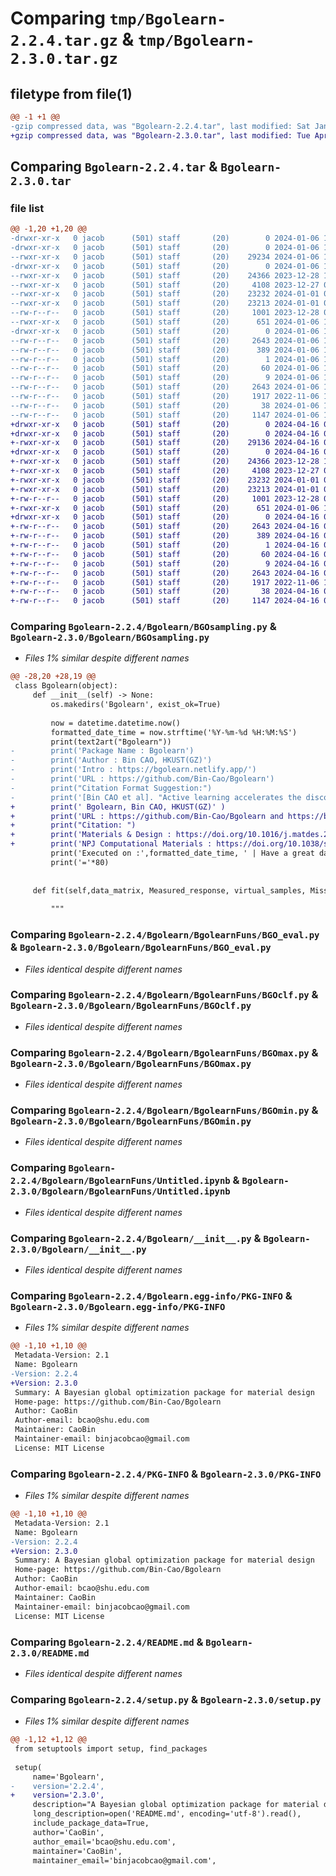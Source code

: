 # Comparing `tmp/Bgolearn-2.2.4.tar.gz` & `tmp/Bgolearn-2.3.0.tar.gz`

## filetype from file(1)

```diff
@@ -1 +1 @@
-gzip compressed data, was "Bgolearn-2.2.4.tar", last modified: Sat Jan  6 15:19:58 2024, max compression
+gzip compressed data, was "Bgolearn-2.3.0.tar", last modified: Tue Apr 16 09:00:12 2024, max compression
```

## Comparing `Bgolearn-2.2.4.tar` & `Bgolearn-2.3.0.tar`

### file list

```diff
@@ -1,20 +1,20 @@
-drwxr-xr-x   0 jacob      (501) staff       (20)        0 2024-01-06 15:19:58.803787 Bgolearn-2.2.4/
-drwxr-xr-x   0 jacob      (501) staff       (20)        0 2024-01-06 15:19:58.802045 Bgolearn-2.2.4/Bgolearn/
--rwxr-xr-x   0 jacob      (501) staff       (20)    29234 2024-01-06 15:13:48.000000 Bgolearn-2.2.4/Bgolearn/BGOsampling.py
-drwxr-xr-x   0 jacob      (501) staff       (20)        0 2024-01-06 15:19:58.803308 Bgolearn-2.2.4/Bgolearn/BgolearnFuns/
--rwxr-xr-x   0 jacob      (501) staff       (20)    24366 2023-12-28 13:22:41.000000 Bgolearn-2.2.4/Bgolearn/BgolearnFuns/BGO_eval.py
--rwxr-xr-x   0 jacob      (501) staff       (20)     4108 2023-12-27 07:44:45.000000 Bgolearn-2.2.4/Bgolearn/BgolearnFuns/BGOclf.py
--rwxr-xr-x   0 jacob      (501) staff       (20)    23232 2024-01-01 07:13:11.000000 Bgolearn-2.2.4/Bgolearn/BgolearnFuns/BGOmax.py
--rwxr-xr-x   0 jacob      (501) staff       (20)    23213 2024-01-01 07:13:14.000000 Bgolearn-2.2.4/Bgolearn/BgolearnFuns/BGOmin.py
--rw-r--r--   0 jacob      (501) staff       (20)     1001 2023-12-28 08:48:24.000000 Bgolearn-2.2.4/Bgolearn/BgolearnFuns/Untitled.ipynb
--rwxr-xr-x   0 jacob      (501) staff       (20)      651 2024-01-06 15:14:37.000000 Bgolearn-2.2.4/Bgolearn/__init__.py
-drwxr-xr-x   0 jacob      (501) staff       (20)        0 2024-01-06 15:19:58.802653 Bgolearn-2.2.4/Bgolearn.egg-info/
--rw-r--r--   0 jacob      (501) staff       (20)     2643 2024-01-06 15:19:58.000000 Bgolearn-2.2.4/Bgolearn.egg-info/PKG-INFO
--rw-r--r--   0 jacob      (501) staff       (20)      389 2024-01-06 15:19:58.000000 Bgolearn-2.2.4/Bgolearn.egg-info/SOURCES.txt
--rw-r--r--   0 jacob      (501) staff       (20)        1 2024-01-06 15:19:58.000000 Bgolearn-2.2.4/Bgolearn.egg-info/dependency_links.txt
--rw-r--r--   0 jacob      (501) staff       (20)       60 2024-01-06 15:19:58.000000 Bgolearn-2.2.4/Bgolearn.egg-info/requires.txt
--rw-r--r--   0 jacob      (501) staff       (20)        9 2024-01-06 15:19:58.000000 Bgolearn-2.2.4/Bgolearn.egg-info/top_level.txt
--rw-r--r--   0 jacob      (501) staff       (20)     2643 2024-01-06 15:19:58.803579 Bgolearn-2.2.4/PKG-INFO
--rw-r--r--   0 jacob      (501) staff       (20)     1917 2022-11-06 12:06:03.000000 Bgolearn-2.2.4/README.md
--rw-r--r--   0 jacob      (501) staff       (20)       38 2024-01-06 15:19:58.803828 Bgolearn-2.2.4/setup.cfg
--rw-r--r--   0 jacob      (501) staff       (20)     1147 2024-01-06 15:19:24.000000 Bgolearn-2.2.4/setup.py
+drwxr-xr-x   0 jacob      (501) staff       (20)        0 2024-04-16 09:00:12.641839 Bgolearn-2.3.0/
+drwxr-xr-x   0 jacob      (501) staff       (20)        0 2024-04-16 09:00:12.640129 Bgolearn-2.3.0/Bgolearn/
+-rwxr-xr-x   0 jacob      (501) staff       (20)    29136 2024-04-16 08:59:13.000000 Bgolearn-2.3.0/Bgolearn/BGOsampling.py
+drwxr-xr-x   0 jacob      (501) staff       (20)        0 2024-04-16 09:00:12.641386 Bgolearn-2.3.0/Bgolearn/BgolearnFuns/
+-rwxr-xr-x   0 jacob      (501) staff       (20)    24366 2023-12-28 13:22:41.000000 Bgolearn-2.3.0/Bgolearn/BgolearnFuns/BGO_eval.py
+-rwxr-xr-x   0 jacob      (501) staff       (20)     4108 2023-12-27 07:44:45.000000 Bgolearn-2.3.0/Bgolearn/BgolearnFuns/BGOclf.py
+-rwxr-xr-x   0 jacob      (501) staff       (20)    23232 2024-01-01 07:13:11.000000 Bgolearn-2.3.0/Bgolearn/BgolearnFuns/BGOmax.py
+-rwxr-xr-x   0 jacob      (501) staff       (20)    23213 2024-01-01 07:13:14.000000 Bgolearn-2.3.0/Bgolearn/BgolearnFuns/BGOmin.py
+-rw-r--r--   0 jacob      (501) staff       (20)     1001 2023-12-28 08:48:24.000000 Bgolearn-2.3.0/Bgolearn/BgolearnFuns/Untitled.ipynb
+-rwxr-xr-x   0 jacob      (501) staff       (20)      651 2024-01-06 15:14:37.000000 Bgolearn-2.3.0/Bgolearn/__init__.py
+drwxr-xr-x   0 jacob      (501) staff       (20)        0 2024-04-16 09:00:12.640739 Bgolearn-2.3.0/Bgolearn.egg-info/
+-rw-r--r--   0 jacob      (501) staff       (20)     2643 2024-04-16 09:00:12.000000 Bgolearn-2.3.0/Bgolearn.egg-info/PKG-INFO
+-rw-r--r--   0 jacob      (501) staff       (20)      389 2024-04-16 09:00:12.000000 Bgolearn-2.3.0/Bgolearn.egg-info/SOURCES.txt
+-rw-r--r--   0 jacob      (501) staff       (20)        1 2024-04-16 09:00:12.000000 Bgolearn-2.3.0/Bgolearn.egg-info/dependency_links.txt
+-rw-r--r--   0 jacob      (501) staff       (20)       60 2024-04-16 09:00:12.000000 Bgolearn-2.3.0/Bgolearn.egg-info/requires.txt
+-rw-r--r--   0 jacob      (501) staff       (20)        9 2024-04-16 09:00:12.000000 Bgolearn-2.3.0/Bgolearn.egg-info/top_level.txt
+-rw-r--r--   0 jacob      (501) staff       (20)     2643 2024-04-16 09:00:12.641636 Bgolearn-2.3.0/PKG-INFO
+-rw-r--r--   0 jacob      (501) staff       (20)     1917 2022-11-06 12:06:03.000000 Bgolearn-2.3.0/README.md
+-rw-r--r--   0 jacob      (501) staff       (20)       38 2024-04-16 09:00:12.641880 Bgolearn-2.3.0/setup.cfg
+-rw-r--r--   0 jacob      (501) staff       (20)     1147 2024-04-16 08:59:39.000000 Bgolearn-2.3.0/setup.py
```

### Comparing `Bgolearn-2.2.4/Bgolearn/BGOsampling.py` & `Bgolearn-2.3.0/Bgolearn/BGOsampling.py`

 * *Files 1% similar despite different names*

```diff
@@ -28,20 +28,19 @@
 class Bgolearn(object):
     def __init__(self) -> None:
         os.makedirs('Bgolearn', exist_ok=True)
         
         now = datetime.datetime.now()
         formatted_date_time = now.strftime('%Y-%m-%d %H:%M:%S')
         print(text2art("Bgolearn"))
-        print('Package Name : Bgolearn')
-        print('Author : Bin CAO, HKUST(GZ)')
-        print('Intro : https://bgolearn.netlify.app/')
-        print('URL : https://github.com/Bin-Cao/Bgolearn')
-        print("Citation Format Suggestion:")
-        print('[Bin CAO et al]. "Active learning accelerates the discovery of high strength and high ductility lead-free solder alloys", [2023], [DOI : http://dx.doi.org/10.2139/ssrn.4686075].')
+        print(' Bgolearn, Bin CAO, HKUST(GZ)' )
+        print('URL : https://github.com/Bin-Cao/Bgolearn and https://bgolearn.netlify.app/')
+        print("Citation: ")
+        print('Materials & Design : https://doi.org/10.1016/j.matdes.2024.112921')
+        print('NPJ Computational Materials : https://doi.org/10.1038/s41524-024-01243-4')
         print('Executed on :',formatted_date_time, ' | Have a great day.')  
         print('='*80)
 
 
     def fit(self,data_matrix, Measured_response, virtual_samples, Mission ='Regression', Classifier = 'GaussianProcess',noise_std = None, Kriging_model = None, opt_num = 1 ,min_search = True, CV_test = False, Dynamic_W = False,seed=42):
         
         """
```

### Comparing `Bgolearn-2.2.4/Bgolearn/BgolearnFuns/BGO_eval.py` & `Bgolearn-2.3.0/Bgolearn/BgolearnFuns/BGO_eval.py`

 * *Files identical despite different names*

### Comparing `Bgolearn-2.2.4/Bgolearn/BgolearnFuns/BGOclf.py` & `Bgolearn-2.3.0/Bgolearn/BgolearnFuns/BGOclf.py`

 * *Files identical despite different names*

### Comparing `Bgolearn-2.2.4/Bgolearn/BgolearnFuns/BGOmax.py` & `Bgolearn-2.3.0/Bgolearn/BgolearnFuns/BGOmax.py`

 * *Files identical despite different names*

### Comparing `Bgolearn-2.2.4/Bgolearn/BgolearnFuns/BGOmin.py` & `Bgolearn-2.3.0/Bgolearn/BgolearnFuns/BGOmin.py`

 * *Files identical despite different names*

### Comparing `Bgolearn-2.2.4/Bgolearn/BgolearnFuns/Untitled.ipynb` & `Bgolearn-2.3.0/Bgolearn/BgolearnFuns/Untitled.ipynb`

 * *Files identical despite different names*

### Comparing `Bgolearn-2.2.4/Bgolearn/__init__.py` & `Bgolearn-2.3.0/Bgolearn/__init__.py`

 * *Files identical despite different names*

### Comparing `Bgolearn-2.2.4/Bgolearn.egg-info/PKG-INFO` & `Bgolearn-2.3.0/Bgolearn.egg-info/PKG-INFO`

 * *Files 1% similar despite different names*

```diff
@@ -1,10 +1,10 @@
 Metadata-Version: 2.1
 Name: Bgolearn
-Version: 2.2.4
+Version: 2.3.0
 Summary: A Bayesian global optimization package for material design
 Home-page: https://github.com/Bin-Cao/Bgolearn
 Author: CaoBin
 Author-email: bcao@shu.edu.com
 Maintainer: CaoBin
 Maintainer-email: binjacobcao@gmail.com
 License: MIT License
```

### Comparing `Bgolearn-2.2.4/PKG-INFO` & `Bgolearn-2.3.0/PKG-INFO`

 * *Files 1% similar despite different names*

```diff
@@ -1,10 +1,10 @@
 Metadata-Version: 2.1
 Name: Bgolearn
-Version: 2.2.4
+Version: 2.3.0
 Summary: A Bayesian global optimization package for material design
 Home-page: https://github.com/Bin-Cao/Bgolearn
 Author: CaoBin
 Author-email: bcao@shu.edu.com
 Maintainer: CaoBin
 Maintainer-email: binjacobcao@gmail.com
 License: MIT License
```

### Comparing `Bgolearn-2.2.4/README.md` & `Bgolearn-2.3.0/README.md`

 * *Files identical despite different names*

### Comparing `Bgolearn-2.2.4/setup.py` & `Bgolearn-2.3.0/setup.py`

 * *Files 1% similar despite different names*

```diff
@@ -1,12 +1,12 @@
 from setuptools import setup, find_packages
 
 setup(
     name='Bgolearn',
-    version='2.2.4',
+    version='2.3.0',
     description="A Bayesian global optimization package for material design",
     long_description=open('README.md', encoding='utf-8').read(),
     include_package_data=True,
     author='CaoBin',
     author_email='bcao@shu.edu.com',
     maintainer='CaoBin',
     maintainer_email='binjacobcao@gmail.com',
```

